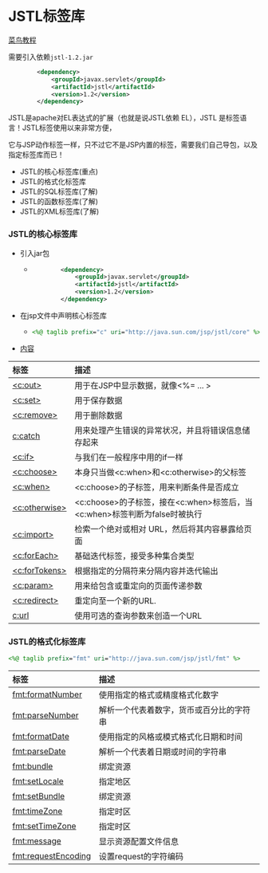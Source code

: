 # JSTL标签库

[菜鸟教程](https://www.runoob.com/jsp/jsp-jstl.html)

需要引入依赖`jstl-1.2.jar`

```xml
        <dependency>
            <groupId>javax.servlet</groupId>
            <artifactId>jstl</artifactId>
            <version>1.2</version>
        </dependency>
```

JSTL是apache对EL表达式的扩展（也就是说JSTL依赖 EL），JSTL 是标签语言！JSTL标签使用以来非常方便，

它与JSP动作标签一样，只不过它不是JSP内置的标签，需要我们自己导包，以及指定标签库而已！



- JSTL的核心标签库(重点)
- JSTL的格式化标签库
- JSTL的SQL标签库(了解)
- JSTL的函数标签库(了解)
- JSTL的XML标签库(了解)



### JSTL的核心标签库

- 引入jar包

  - ```xml
            <dependency>
                <groupId>javax.servlet</groupId>
                <artifactId>jstl</artifactId>
                <version>1.2</version>
            </dependency>
    ```

- 在jsp文件中声明核心标签库

  - ```jsp
    <%@ taglib prefix="c" uri="http://java.sun.com/jsp/jstl/core" %>
    ```

- [内容](https://www.runoob.com/jsp/jsp-jstl.html)



| 标签                                                         | 描述                                                         |
| :----------------------------------------------------------- | :----------------------------------------------------------- |
| [<c:out>](https://www.runoob.com/jsp/jstl-core-out-tag.html) | 用于在JSP中显示数据，就像<%= ... >                           |
| [<c:set>](https://www.runoob.com/jsp/jstl-core-set-tag.html) | 用于保存数据                                                 |
| [<c:remove>](https://www.runoob.com/jsp/jstl-core-remove-tag.html) | 用于删除数据                                                 |
| [c:catch](https://www.runoob.com/jsp/jstl-core-catch-tag.html) | 用来处理产生错误的异常状况，并且将错误信息储存起来           |
| [<c:if>](https://www.runoob.com/jsp/jstl-core-if-tag.html)   | 与我们在一般程序中用的if一样                                 |
| [<c:choose>](https://www.runoob.com/jsp/jstl-core-choose-tag.html) | 本身只当做<c:when>和<c:otherwise>的父标签                    |
| [<c:when>](https://www.runoob.com/jsp/jstl-core-choose-tag.html) | <c:choose>的子标签，用来判断条件是否成立                     |
| [<c:otherwise>](https://www.runoob.com/jsp/jstl-core-choose-tag.html) | <c:choose>的子标签，接在<c:when>标签后，当<c:when>标签判断为false时被执行 |
| [<c:import>](https://www.runoob.com/jsp/jstl-core-import-tag.html) | 检索一个绝对或相对 URL，然后将其内容暴露给页面               |
| [<c:forEach>](https://www.runoob.com/jsp/jstl-core-foreach-tag.html) | 基础迭代标签，接受多种集合类型                               |
| [<c:forTokens>](https://www.runoob.com/jsp/jstl-core-foreach-tag.html) | 根据指定的分隔符来分隔内容并迭代输出                         |
| [<c:param>](https://www.runoob.com/jsp/jstl-core-param-tag.html) | 用来给包含或重定向的页面传递参数                             |
| [<c:redirect>](https://www.runoob.com/jsp/jstl-core-redirect-tag.html) | 重定向至一个新的URL.                                         |
| [c:url](https://www.runoob.com/jsp/jstl-core-url-tag.html)   | 使用可选的查询参数来创造一个URL                              |



### JSTL的格式化标签库

```jsp
<%@ taglib prefix="fmt" uri="http://java.sun.com/jsp/jstl/fmt" %>
```

| 标签                                                         | 描述                                     |
| :----------------------------------------------------------- | :--------------------------------------- |
| [<fmt:formatNumber>](https://www.runoob.com/jsp/jstl-format-formatnumber-tag.html) | 使用指定的格式或精度格式化数字           |
| [<fmt:parseNumber>](https://www.runoob.com/jsp/jstl-format-parsenumber-tag.html) | 解析一个代表着数字，货币或百分比的字符串 |
| [<fmt:formatDate>](https://www.runoob.com/jsp/jstl-format-formatdate-tag.html) | 使用指定的风格或模式格式化日期和时间     |
| [<fmt:parseDate>](https://www.runoob.com/jsp/jstl-format-parsedate-tag.html) | 解析一个代表着日期或时间的字符串         |
| [<fmt:bundle>](https://www.runoob.com/jsp/jstl-format-bundle-tag.html) | 绑定资源                                 |
| [<fmt:setLocale>](https://www.runoob.com/jsp/jstl-format-setlocale-tag.html) | 指定地区                                 |
| [<fmt:setBundle>](https://www.runoob.com/jsp/jstl-format-setbundle-tag.html) | 绑定资源                                 |
| [<fmt:timeZone>](https://www.runoob.com/jsp/jstl-format-timezone-tag.html) | 指定时区                                 |
| [<fmt:setTimeZone>](https://www.runoob.com/jsp/jstl-format-settimezone-tag.html) | 指定时区                                 |
| [<fmt:message>](https://www.runoob.com/jsp/jstl-format-message-tag.html) | 显示资源配置文件信息                     |
| [<fmt:requestEncoding>](https://www.runoob.com/jsp/jstl-format-requestencoding-tag.html) | 设置request的字符编码                    |

